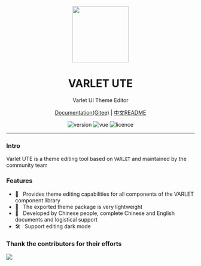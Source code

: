 
<div align="center">
  <a href="https://varlet.gitee.io/varlet-ui">
    <img src="https://varlet.gitee.io/varlet-ui/logo.svg" width="150">
  </a>
  <h1>VARLET UTE</h1>
  <p>Varlet UI Theme Editor</p>
  <p> 
    <a href="https://vike123.gitee.io/varlet-ute/#/en-US/index">Documentation(Gitee)</a> | 
    <a href="https://github.com/varletjs/varlet-ute/blob/main/README.zh-CN.md">中文README</a>
  </p>
  <p>
    <img src="https://img.shields.io/npm/v/@varlet/ui?style=flat-square" alt="version">
    <img src="https://img.shields.io/badge/vue-v3.2.0%2B-%23407fbc" alt="vue">
    <img src="https://img.shields.io/npm/l/@varlet/ui.svg" alt="licence">
  </p>
</div>

---

### Intro

Varlet UTE is a theme editing tool based on `VARLET` and maintained by the community team

### Features

- 🚀 &nbsp; Provides theme editing capabilities for all components of the VARLET component library
- 🚀 &nbsp; The exported theme package is very lightweight
- 💪 &nbsp; Developed by Chinese people, complete Chinese and English documents and logistical support
- 🛠️ &nbsp; Support editing dark mode

### Thank the contributors for their efforts

<a href="https://github.com/sdhushu/varlet-ute/graphs/contributors">
  <img src="https://contrib.rocks/image?repo=sdhushu/varlet-ute" />
</a>
